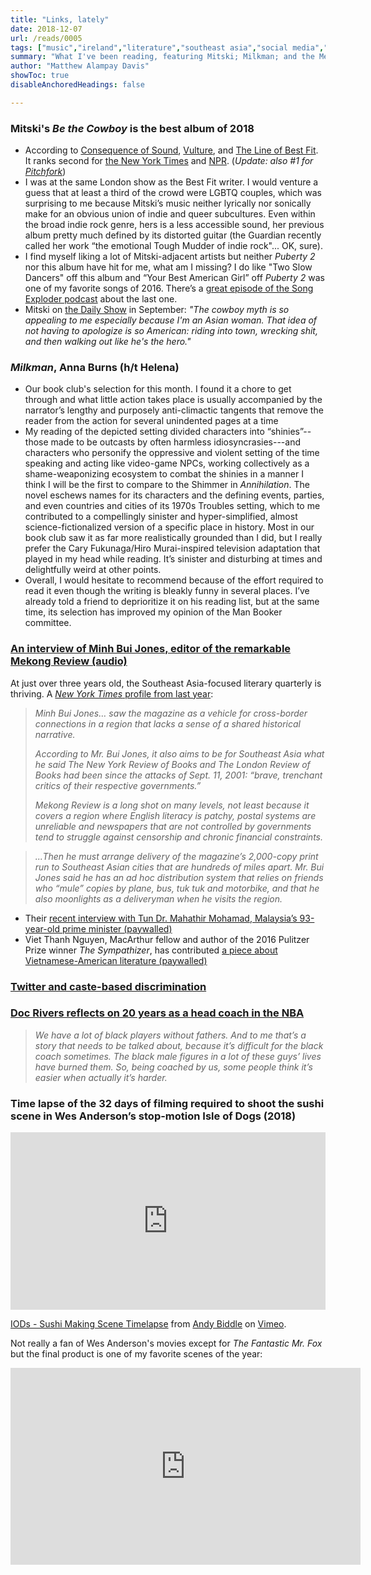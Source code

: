 ```yaml
---
title: "Links, lately"
date: 2018-12-07
url: /reads/0005
tags: ["music","ireland","literature","southeast asia","social media","caste","basketball","movies"]
summary: "What I've been reading, featuring Mitski; Milkman; and the Mekong Review"
author: "Matthew Alampay Davis"
showToc: true
disableAnchoredHeadings: false

---
```


### Mitski's *Be the Cowboy* is the best album of 2018

+ According to [Consequence of Sound](https://consequenceofsound.net/2018/12/top-50-albums-of-2018/), [Vulture](https://www.vulture.com/2018/12/best-albums-2018.html), and [The Line of Best Fit](https://www.thelineofbestfit.com/features/listomania/best-albums-of-2018). It ranks second for [the New York Times](https://www.nytimes.com/2018/12/06/arts/music/best-albums.html?smtyp=cur&smid=tw-nytimes) and [NPR](https://www.npr.org/2018/12/04/671206573/the-50-best-albums-of-2018-page-1?utm_source=twitter.com&utm_medium=social&utm_campaign=nprmusic&utm_term=music&utm_content=203004&t=1544134031753). (*Update: also #1 for [Pitchfork](https://pitchfork.com/features/lists-and-guides/the-50-best-albums-of-2018/?page=5)*)
+ I was at the same London show as the Best Fit writer. I would venture a guess that at least a third of the crowd were LGBTQ couples, which was surprising to me because Mitski’s music neither lyrically nor sonically make for an obvious union of indie and queer subcultures. Even within the broad indie rock genre, hers is a less accessible sound, her previous album pretty much defined by its distorted guitar (the Guardian recently called her work “the emotional Tough Mudder of indie rock"... OK, sure).
+ I find myself liking a lot of Mitski-adjacent artists but neither *Puberty 2* nor this album have hit for me, what am I missing? I do like "Two Slow Dancers" off this album and “Your Best American Girl” off *Puberty 2* was one of my favorite songs of 2016. There’s a [great episode of the Song Exploder podcast](http://songexploder.net/mitski) about the last one.
+ Mitski on [the Daily Show](http://www.cc.com/video-clips/oltnxn/the-daily-show-with-trevor-noah-mitski---embracing-a-uniquely-american-mythos-with--be-the-cowboy----extended-interview) in September: *"The cowboy myth is so appealing to me especially because I'm an Asian woman. That idea of not having to apologize is so American: riding into town, wrecking shit, and then walking out like he's the hero."*

### *Milkman*, Anna Burns (h/t Helena)

+ Our book club's selection for this month. I found it a chore to get through and what little action takes place is usually accompanied by the narrator’s lengthy and purposely anti-climactic tangents that remove the reader from the action for several unindented pages at a time
+ My reading of the depicted setting divided characters into “shinies”--those made to be outcasts by often harmless idiosyncrasies---and characters who personify the oppressive and violent setting of the time speaking and acting like video-game NPCs, working collectively as a shame-weaponizing ecosystem to combat the shinies in a manner I think I will be the first to compare to the Shimmer in *Annihilation*. The novel eschews names for its characters and the defining events, parties, and even countries and cities of its 1970s Troubles setting, which to me contributed to a compellingly sinister and hyper-simplified, almost science-fictionalized version of a specific place in history. Most in our book club saw it as far more realistically grounded than I did, but I really prefer the Cary Fukunaga/Hiro Murai-inspired television adaptation that played in my head while reading. It’s sinister and disturbing at times and delightfully weird at other points.
+ Overall, I would hesitate to recommend because of the effort required to read it even though the writing is bleakly funny in several places. I’ve already told a friend to deprioritize it on his reading list, but at the same time, its selection has improved my opinion of the Man Booker committee.

### [An interview of Minh Bui Jones, editor of the remarkable Mekong Review (audio)](https://www.abc.net.au/radionational/programs/saturdayextra/mekong-review-southeast-asia-literary-press-freedom-politics/10572376)

At just over three years old, the Southeast Asia-focused literary quarterly is thriving. A [*New York Times* profile from last year](https://www.nytimes.com/2017/12/08/books/magazine-mekong-review-southeast-asia-literature.html):

> *Minh Bui Jones… saw the magazine as a vehicle for cross-border connections in a region that lacks a sense of a shared historical narrative.*
> 
> *According to Mr. Bui Jones, it also aims to be for Southeast Asia what he said The New York Review of Books and The London Review of Books had been since the attacks of Sept. 11, 2001: “brave, trenchant critics of their respective governments.”*
> 
> *Mekong Review is a long shot on many levels, not least because it covers a region where English literacy is patchy, postal systems are unreliable and newspapers that are not controlled by governments tend to struggle against censorship and chronic financial constraints.*

> *...Then he must arrange delivery of the magazine’s 2,000-copy print run to Southeast Asian cities that are hundreds of miles apart. Mr. Bui Jones said he has an ad hoc distribution system that relies on friends who “mule” copies by plane, bus, tuk tuk and motorbike, and that he also moonlights as a deliveryman when he visits the region.*

+ Their [recent interview with Tun Dr. Mahathir Mohamad, Malaysia’s 93-year-old prime minister (paywalled)](https://mekongreview.com/back-to-power/)
+ Viet Thanh Nguyen, MacArthur fellow and author of the 2016 Pulitzer Prize winner *The Sympathizer*, has contributed [a piece about Vietnamese-American literature (paywalled)](https://mekongreview.com/out-of-the-box/)

### [Twitter and caste-based discrimination](https://www.nytimes.com/2018/12/03/opinion/twitter-india-caste-trolls.html?fbclid=IwAR2e8hKDqGxJKnY4_JypQidPJfev3YM7VeIFPbEWtH19-VZdG3FkTkOjnSA&smid=fb-nytopinion&smtyp=cur)

### [Doc Rivers reflects on 20 years as a head coach in the NBA](http://theundefeated.com/features/doc-rivers-what-ive-learned-in-20-seasons-as-an-nba-head-coach/)

> *We have a lot of black players without fathers. And to me that’s a story that needs to be talked about, because it’s difficult for the black coach sometimes. The black male figures in a lot of these guys’ lives have burned them. So, being coached by us, some people think it’s easier when actually it’s harder.*

### Time lapse of the 32 days of filming required to shoot the sushi scene in Wes Anderson’s stop-motion Isle of Dogs (2018)

<div style="padding:56.25% 0 0 0;position:relative;"><iframe src="https://player.vimeo.com/video/302344978?h=cb7d4cdbde" style="position:absolute;top:0;left:0;width:100%;height:100%;" frameborder="0" allow="autoplay; fullscreen; picture-in-picture" allowfullscreen></iframe></div><script src="https://player.vimeo.com/api/player.js"></script>
<p><a href="https://vimeo.com/302344978">IODs - Sushi Making Scene Timelapse</a> from <a href="https://vimeo.com/andybiddle">Andy Biddle</a> on <a href="https://vimeo.com">Vimeo</a>.</p>

Not really a fan of Wes Anderson's movies except for *The Fantastic Mr. Fox* but the final product is one of my favorite scenes of the year:

<iframe width="560" height="315" src="https://www.youtube.com/embed/enuua9-1Y5Q?si=Nnu_uKaFtaTekyoe" title="YouTube video player" frameborder="0" allow="accelerometer; autoplay; clipboard-write; encrypted-media; gyroscope; picture-in-picture; web-share" allowfullscreen></iframe>

